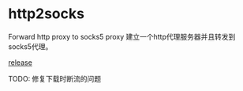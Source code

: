 # http2socks
Forward http proxy to socks5 proxy
建立一个http代理服务器并且转发到socks5代理。

[release](https://github.com/yuansushow/http2socks/releases)

TODO: 修复下载时断流的问题
